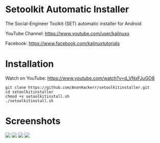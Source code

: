 # Setoolkit Automatic Installer 
The Social-Engineer Toolkit (SET) automatic installer for Android

YouTube Channel: https://www.youtube.com/user/kalinuxx

Facebook: https://www.facebook.com/kalinuxtutorials

# Installation
Watch on YouTube: https://www.youtube.com/watch?v=d_VNxFJuGO8
```
git clone https://github.com/AnonHackerr/setoolkitinstaller.git
cd setoolkitinstaller
chmod +x setoolkitinstall.sh
./setoolkitinstall.sh
```
# Screenshots
<img src="https://i.imgur.com/IyHiiNE.png"/>
<img src="https://i.imgur.com/AcVeN9O.png"/>
<img src="https://i.imgur.com/DcUFaqJ.png"/>
<img src="https://i.imgur.com/Npvl3H8.png"/>

